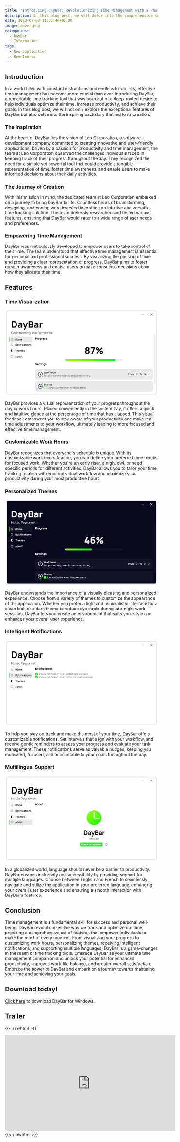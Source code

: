 ```yaml
---
title: "Introducing DayBar: Revolutionizing Time Management with a Passion for Productivity"
description: In this blog post, we will delve into the comprehensive set of features that DayBar offers, ensuring you have a clear understanding of how this tool can revolutionize the way you manage your time.
date: 2023-07-03T11:03:40+02:00
image: cover.png
categories:
  - DayBar
  - Information
tags:
  - New application
  - OpenSource
---
```


## Introduction

In a world filled with constant distractions and endless to-do lists, effective time management has become more crucial than ever. Introducing DayBar, a remarkable time tracking tool that was born out of a deep-rooted desire to help individuals optimize their time, increase productivity, and achieve their goals. In this blog post, we will not only explore the exceptional features of DayBar but also delve into the inspiring backstory that led to its creation.

### The Inspiration

At the heart of DayBar lies the vision of Léo Corporation, a software development company committed to creating innovative and user-friendly applications. Driven by a passion for productivity and time management, the team at Léo Corporation observed the challenges individuals faced in keeping track of their progress throughout the day. They recognized the need for a simple yet powerful tool that could provide a tangible representation of time, foster time awareness, and enable users to make informed decisions about their daily activities.

### The Journey of Creation

With this mission in mind, the dedicated team at Léo Corporation embarked on a journey to bring DayBar to life. Countless hours of brainstorming, designing, and coding were invested in crafting an intuitive and versatile time tracking solution. The team tirelessly researched and tested various features, ensuring that DayBar would cater to a wide range of user needs and preferences.

### Empowering Time Management

DayBar was meticulously developed to empower users to take control of their time. The team understood that effective time management is essential for personal and professional success. By visualizing the passing of time and providing a clear representation of progress, DayBar aims to foster greater awareness and enable users to make conscious decisions about how they allocate their time.

## Features

### Time Visualization

![The home page of DayBar](1.png)

DayBar provides a visual representation of your progress throughout the day or work hours. Placed conveniently in the system tray, it offers a quick and intuitive glance at the percentage of time that has elapsed. This visual feedback empowers you to stay aware of your productivity and make real-time adjustments to your workflow, ultimately leading to more focused and effective time management.

### Customizable Work Hours

DayBar recognizes that everyone's schedule is unique. With its customizable work hours feature, you can define your preferred time blocks for focused work. Whether you're an early riser, a night owl, or need specific periods for different activities, DayBar allows you to tailor your time tracking to align with your individual workflow and maximize your productivity during your most productive hours.

### Personalized Themes

![The home page of DayBar with dark theme enabled](3.png)

DayBar understands the importance of a visually pleasing and personalized experience. Choose from a variety of themes to customize the appearance of the application. Whether you prefer a light and minimalistic interface for a clean look or a dark theme to reduce eye strain during late-night work sessions, DayBar lets you create an environment that suits your style and enhances your overall user experience.

### Intelligent Notifications

![The "Notifications" page of DayBar](2.png)

To help you stay on track and make the most of your time, DayBar offers customizable notifications. Set intervals that align with your workflow, and receive gentle reminders to assess your progress and evaluate your task management. These notifications serve as valuable nudges, keeping you motivated, focused, and accountable to your goals throughout the day.

### Multilingual Support

![The about page of DayBar](4.png)

In a globalized world, language should never be a barrier to productivity. DayBar ensures inclusivity and accessibility by providing support for multiple languages. Choose between English and French to seamlessly navigate and utilize the application in your preferred language, enhancing your overall user experience and ensuring a smooth interaction with DayBar's features.

## Conclusion

Time management is a fundamental skill for success and personal well-being. DayBar revolutionizes the way we track and optimize our time, providing a comprehensive set of features that empower individuals to make the most of every moment. From visualizing your progress to customizing work hours, personalizing themes, receiving intelligent notifications, and supporting multiple languages, DayBar is a game-changer in the realm of time tracking tools. Embrace DayBar as your ultimate time management companion and unlock your potential for enhanced productivity, improved work-life balance, and greater overall satisfaction. Embrace the power of DayBar and embark on a journey towards mastering your time and achieving your goals.

## Download today!

[Click here](https://tinyurl.com/DayBar) to download DayBar for Windows.

## Trailer

{{< rawhtml >}}

  <center>
    <iframe width="560" height="315" src="https://www.youtube.com/embed/QO01T_Fb9RM" title="YouTube video player" frameborder="0" allow="accelerometer; autoplay; clipboard-write; encrypted-media; gyroscope; picture-in-picture; web-share" allowfullscreen></iframe>
  </center>
{{< /rawhtml >}}
